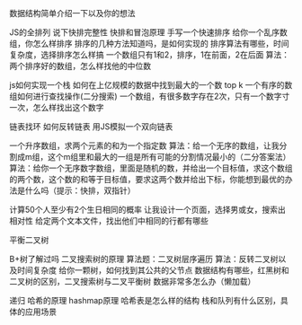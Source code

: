 数据结构简单介绍一下以及你的想法

JS的全排列
说下快排完整性
快排和冒泡原理
手写一个快速排序
给你一个乱序数组，你怎么样排序
排序的几种方法知道吗，是如何实现的
排序算法有哪些，时间复杂度，选择排序怎么样搞
一个数组只有1和2，排序，1在前面，2在后面
算法：两个排序好的数组，怎么样找他的中位数

js如何实现一个栈
如何在上亿规模的数据中找到最大的一个数 top k
一个有序的数组如何进行查找操作(二分搜索)
一个数组，有很多数字存在2次，只有一个数字寸一次，怎么样找出这个数字

链表找环
如何反转链表
用JS模拟一个双向链表

一个升序数组，求两个元素的和为一个指定数
算法：给一个无序的数组，让我分割成m组，这个m组里和最大的一组是所有可能的分割情况最小的（二分答案法）
算法：给你一个无序数字数组，里面是随机的数，并给出一个目标值，求这个数组的两个数，这个数的和等于目标值，要求这两个数并给出下标，你能想到最优的办法是什么吗（提示：快排，双指针）

计算50个人至少有2个生日相同的概率
让我设计一个页面，选择男或女，搜索出相对性
给定两个文本文件，找出他们中相同的行都有哪些

平衡二叉树



B+树了解过吗
二叉搜索树的原理
算法题：二叉树层序遍历
算法：反转二叉树以及时间复杂度
给你一颗树，如何找到其公共的父节点
数据结构有哪些，红黑树和二叉树的区别，二叉搜索树与二叉平衡树
数据非常多怎么办（懒加载）

递归
哈希的原理
hashmap原理
哈希表是怎么样的结构
栈和队列有什么区别，具体的应用场景